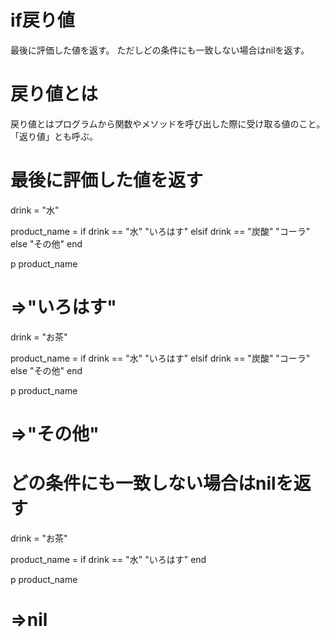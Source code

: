 # if戻り値
最後に評価した値を返す。
ただしどの条件にも一致しない場合はnilを返す。

# 戻り値とは
戻り値とはプログラムから関数やメソッドを呼び出した際に受け取る値のこと。
「返り値」とも呼ぶ。

# 最後に評価した値を返す
drink = "水"

product_name = 
if drink == "水"
  "いろはす"
elsif drink == "炭酸"
  "コーラ"
else
  "その他"
end

p product_name
# =>"いろはす"

drink = "お茶"

product_name = 
if drink == "水"
  "いろはす"
elsif drink == "炭酸"
  "コーラ"
else
  "その他"
end

p product_name
# =>"その他"


# どの条件にも一致しない場合はnilを返す
drink = "お茶"

product_name = 
if drink == "水"
  "いろはす"
end

p product_name
# =>nil
